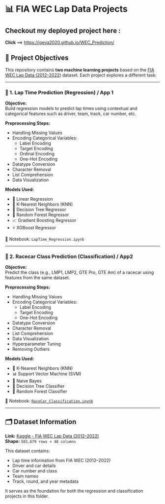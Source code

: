 # 📊 FIA WEC Lap Data Projects
## Checkout my deployed project here :
  **Click** ==> https://joeva2020.github.io/WEC_Prediction/
## 🎯 Project Objectives

This repository contains **two machine learning projects** based on the [FIA WEC Lap Data (2012–2022)](https://www.kaggle.com/datasets/tristenterracciano/fia-wec-lap-data-20122022) dataset. Each project explores a different task:

---

### 📐 1. Lap Time Prediction (Regression) / App 1

**Objective:**  
Build regression models to predict lap times using contextual and categorical features such as driver, team, track, car number, etc.

**Preprocessing Steps:**

- Handling Missing Values  
- Encoding Categorical Variables:
  - Label Encoding
  - Target Encoding
  - Ordinal Encoding
  - One-Hot Encoding  
- Datatype Conversion  
- Character Removal  
- List Comprehension  
- Data Visualization  

**Models Used:**

- 📐 Linear Regression  
- 🧭 K-Nearest Neighbors (KNN)  
- 🌲 Decision Tree Regressor  
- 🌳 Random Forest Regressor  
- 📈 Gradient Boosting Regressor  
- ⚡ XGBoost Regressor  

📝 Notebook: `LapTime_Regression.ipynb`

---

### 🏁 2. Racecar Class Prediction (Classification) / App2

**Objective:**  
Predict the class (e.g., LMP1, LMP2, GTE Pro, GTE Am) of a racecar using features from the same dataset.

**Preprocessing Steps:**

- Handling Missing Values  
- Encoding Categorical Variables:
  - Label Encoding
  - Target Encoding
  - One-Hot Encoding  
- Datatype Conversion  
- Character Removal  
- List Comprehension  
- Data Visualization  
- Hyperparameter Tuning  
- Removing Outliers  

**Models Used:**

- 🧭 K-Nearest Neighbors (KNN)  
- 📊 Support Vector Machine (SVM)  
- 🧠 Naive Bayes  
- 🌲 Decision Tree Classifier  
- 🌳 Random Forest Classifier  

📝 Notebook: [`RaceCar_Classification.ipynb`](https://github.com/JoeVA2020/ML_Projects/blob/main/RaceData/RaceCar_Classification.ipynb)

---

## 🗂️ Dataset Information

**Link:** [Kaggle - FIA WEC Lap Data (2012–2022)](https://www.kaggle.com/datasets/tristenterracciano/fia-wec-lap-data-20122022)  
**Shape:** `503,679 rows × 48 columns`

This dataset contains:

- Lap time information from FIA WEC (2012–2022)
- Driver and car details
- Car number and class
- Team names
- Track, round, and year metadata

It serves as the foundation for both the regression and classification projects in this folder.
